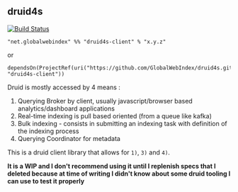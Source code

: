 ## druid4s

[![Build Status](https://drone.globalwebindex.com/api/badges/GlobalWebIndex/druid4s/status.svg)](https://drone.in.globalwebindex.com/GlobalWebIndex/druid4s)

```
"net.globalwebindex" %% "druid4s-client" % "x.y.z"
```
or
```
dependsOn(ProjectRef(uri("https://github.com/GlobalWebIndex/druid4s.git#vx.y.x"), "druid4s-client"))
```

Druid is mostly accessed by 4 means : 

1. Querying Broker by client, usually javascript/browser based analytics/dashboard applications
2. Real-time indexing is pull based oriented (from a queue like kafka)
3. Bulk indexing - consists in submitting an indexing task with definition of the indexing process
4. Querying Coordinator for metadata

This is a druid client library that allows for `1)`, `3)` and `4)`.

**It is a WIP and I don't recommend using it until I replenish specs that I deleted because at time of writing I didn't know about some druid tooling I can use to test it properly**
